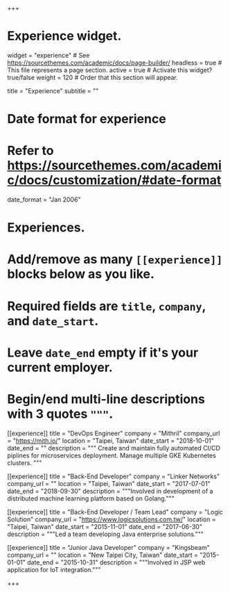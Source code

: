+++
# Experience widget.
widget = "experience"  # See https://sourcethemes.com/academic/docs/page-builder/
headless = true  # This file represents a page section.
active = true  # Activate this widget? true/false
weight = 120  # Order that this section will appear.

title = "Experience"
subtitle = ""

# Date format for experience
#   Refer to https://sourcethemes.com/academic/docs/customization/#date-format
date_format = "Jan 2006"

# Experiences.
#   Add/remove as many `[[experience]]` blocks below as you like.
#   Required fields are `title`, `company`, and `date_start`.
#   Leave `date_end` empty if it's your current employer.
#   Begin/end multi-line descriptions with 3 quotes `"""`.

[[experience]]
  title = "DevOps Engineer"
  company = "Mithril"
  company_url = "https://mith.io/"
  location = "Taipei, Taiwan"
  date_start = "2018-10-01"
  date_end = ""
  description = """
  Create and maintain fully automated CI/CD piplines for microservices deployment.
  Manage multiple GKE Kubernetes clusters.
  """

[[experience]]
  title = "Back-End Developer"
  company = "Linker Networks"
  company_url = ""
  location = "Taipei, Taiwan"
  date_start = "2017-07-01"
  date_end = "2018-09-30"
  description = """Involved in development of a distributed machine learning platform based on Golang."""

[[experience]]
  title = "Back-End Developer / Team Lead"
  company = "Logic Solution"
  company_url = "https://www.logicsolutions.com.tw/"
  location = "Taipei, Taiwan"
  date_start = "2015-11-01"
  date_end = "2017-06-30"
  description = """Led a team developing Java enterprise solutions."""

[[experience]]
  title = "Junior Java Developer"
  company = "Kingsbeam"
  company_url = ""
  location = "New Taipei City, Taiwan"
  date_start = "2015-01-01"
  date_end = "2015-10-31"
  description = """Involved in JSP web application for IoT integration."""

+++
